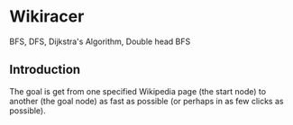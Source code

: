 # Wikiracer
BFS, DFS, Dijkstra's Algorithm, Double head BFS

## Introduction
The goal is get from one specified Wikipedia page (the start node) to another (the goal node) as fast as possible (or perhaps in as few clicks as possible).

